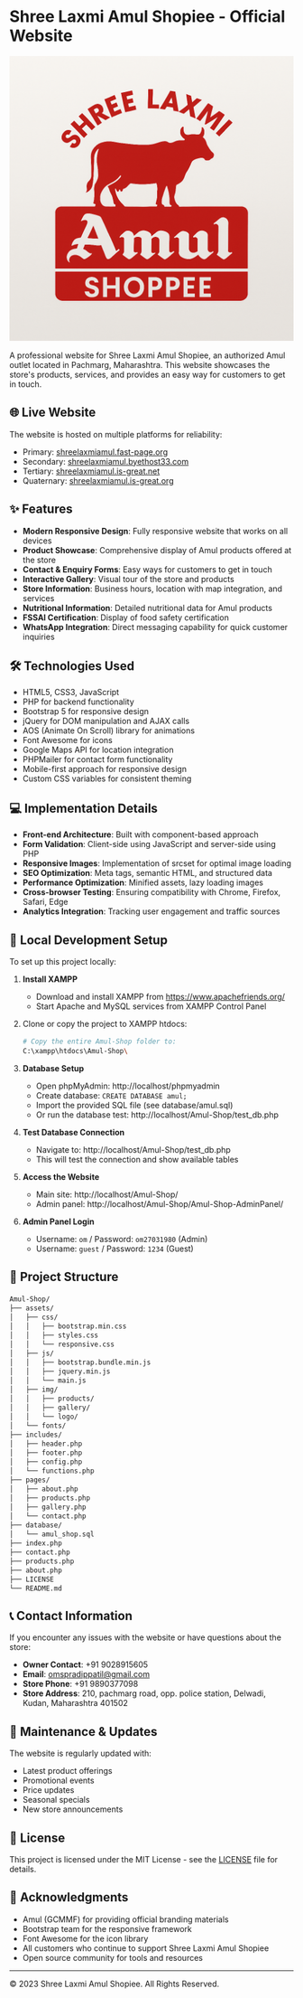 # Shree Laxmi Amul Shopiee - Official Website

![Amul Logo](Amul.jpg)

A professional website for Shree Laxmi Amul Shopiee, an authorized Amul outlet located in Pachmarg, Maharashtra. This website showcases the store's products, services, and provides an easy way for customers to get in touch.

## 🌐 Live Website

The website is hosted on multiple platforms for reliability:

- Primary: [shreelaxmiamul.fast-page.org](https://shreelaxmiamul.fast-page.org)
- Secondary: [shreelaxmiamul.byethost33.com](http://shreelaxmiamul.byethost33.com)
- Tertiary: [shreelaxmiamul.is-great.net](https://shreelaxmiamul.is-great.net)
- Quaternary: [shreelaxmiamul.is-great.org](https://shreelaxmiamul.is-great.org)

## ✨ Features

- **Modern Responsive Design**: Fully responsive website that works on all devices
- **Product Showcase**: Comprehensive display of Amul products offered at the store
- **Contact & Enquiry Forms**: Easy ways for customers to get in touch
- **Interactive Gallery**: Visual tour of the store and products
- **Store Information**: Business hours, location with map integration, and services
- **Nutritional Information**: Detailed nutritional data for Amul products
- **FSSAI Certification**: Display of food safety certification
- **WhatsApp Integration**: Direct messaging capability for quick customer inquiries

## 🛠️ Technologies Used

- HTML5, CSS3, JavaScript
- PHP for backend functionality
- Bootstrap 5 for responsive design
- jQuery for DOM manipulation and AJAX calls
- AOS (Animate On Scroll) library for animations
- Font Awesome for icons
- Google Maps API for location integration
- PHPMailer for contact form functionality
- Mobile-first approach for responsive design
- Custom CSS variables for consistent theming

## 💻 Implementation Details

- **Front-end Architecture**: Built with component-based approach
- **Form Validation**: Client-side using JavaScript and server-side using PHP
- **Responsive Images**: Implementation of srcset for optimal image loading
- **SEO Optimization**: Meta tags, semantic HTML, and structured data
- **Performance Optimization**: Minified assets, lazy loading images
- **Cross-browser Testing**: Ensuring compatibility with Chrome, Firefox, Safari, Edge
- **Analytics Integration**: Tracking user engagement and traffic sources

## 🔧 Local Development Setup

To set up this project locally:

1. **Install XAMPP**
   - Download and install XAMPP from https://www.apachefriends.org/
   - Start Apache and MySQL services from XAMPP Control Panel

2. Clone or copy the project to XAMPP htdocs:
   ```bash
   # Copy the entire Amul-Shop folder to:
   C:\xampp\htdocs\Amul-Shop\
   ```

3. **Database Setup**
   - Open phpMyAdmin: http://localhost/phpmyadmin
   - Create database: `CREATE DATABASE amul;`
   - Import the provided SQL file (see database/amul.sql)
   - Or run the database test: http://localhost/Amul-Shop/test_db.php

4. **Test Database Connection**
   - Navigate to: http://localhost/Amul-Shop/test_db.php
   - This will test the connection and show available tables

5. **Access the Website**
   - Main site: http://localhost/Amul-Shop/
   - Admin panel: http://localhost/Amul-Shop/Amul-Shop-AdminPanel/

6. **Admin Panel Login**
   - Username: `om` / Password: `om27031980` (Admin)
   - Username: `guest` / Password: `1234` (Guest)

## 📁 Project Structure

```
Amul-Shop/
├── assets/
│   ├── css/
│   │   ├── bootstrap.min.css
│   │   ├── styles.css
│   │   └── responsive.css
│   ├── js/
│   │   ├── bootstrap.bundle.min.js
│   │   ├── jquery.min.js
│   │   └── main.js
│   ├── img/
│   │   ├── products/
│   │   ├── gallery/
│   │   └── logo/
│   └── fonts/
├── includes/
│   ├── header.php
│   ├── footer.php
│   ├── config.php
│   └── functions.php
├── pages/
│   ├── about.php
│   ├── products.php
│   ├── gallery.php
│   └── contact.php
├── database/
│   └── amul_shop.sql
├── index.php
├── contact.php
├── products.php
├── about.php
├── LICENSE
└── README.md
```

## 📞 Contact Information

If you encounter any issues with the website or have questions about the store:

- **Owner Contact**: +91 9028915605
- **Email**: omspradippatil@gmail.com
- **Store Phone**: +91 9890377098
- **Store Address**: 210, pachmarg road, opp. police station, Delwadi, Kudan, Maharashtra 401502

## 🔄 Maintenance & Updates

The website is regularly updated with:
- Latest product offerings
- Promotional events
- Price updates
- Seasonal specials
- New store announcements

## 📄 License

This project is licensed under the MIT License - see the [LICENSE](LICENSE) file for details.

## 🙏 Acknowledgments

- Amul (GCMMF) for providing official branding materials
- Bootstrap team for the responsive framework
- Font Awesome for the icon library
- All customers who continue to support Shree Laxmi Amul Shopiee
- Open source community for tools and resources

---

© 2023 Shree Laxmi Amul Shopiee. All Rights Reserved.
